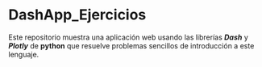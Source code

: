 # DashApp_Ejercicios

Este repositorio muestra una aplicación web usando las librerías ***Dash*** y ***Plotly*** de **python** que resuelve problemas sencillos de introducción a este lenguaje.
